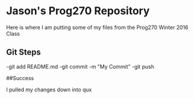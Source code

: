# Jason's Prog270 Repository

Here is where I am putting some of my files from the Prog270 Winter 2016 Class

## Git Steps

-git add README.md
-git commit -m "My Commit"
-git push

##Success

I pulled my changes down into qux
